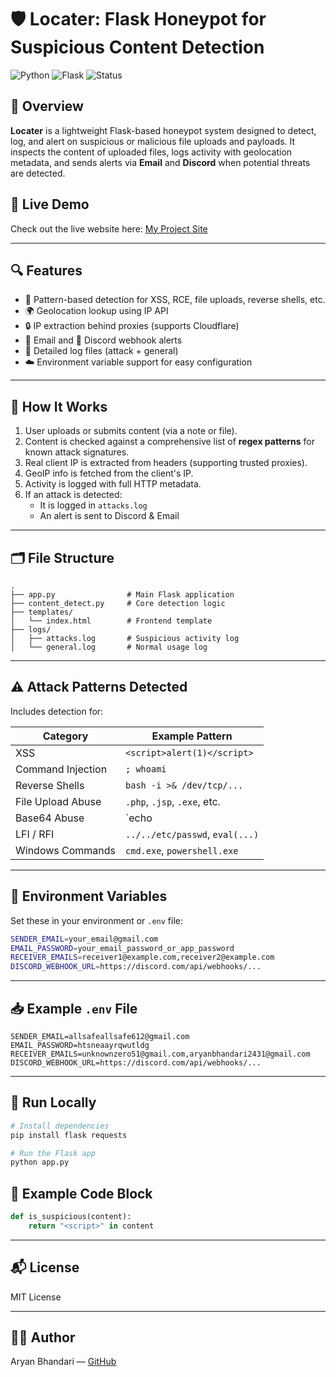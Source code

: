 # 🛡️ Locater: Flask Honeypot for Suspicious Content Detection

![Python](https://img.shields.io/badge/Python-3.8%2B-yellow.svg)
![Flask](https://img.shields.io/badge/Flask-2.x-blue.svg)
![Status](https://img.shields.io/badge/Status-Development-red)

## 🚀 Overview

**Locater** is a lightweight Flask-based honeypot system designed to detect, log, and alert on suspicious or malicious file uploads and payloads. It inspects the content of uploaded files, logs activity with geolocation metadata, and sends alerts via **Email** and **Discord** when potential threats are detected.

## 🔗 Live Demo

Check out the live website here: [My Project Site](https://a11safe.onrender.com/)


---

## 🔍 Features

- 📜 Pattern-based detection for XSS, RCE, file uploads, reverse shells, etc.
- 🌍 Geolocation lookup using IP API
- 🔒 IP extraction behind proxies (supports Cloudflare)
- 📧 Email and 🧵 Discord webhook alerts
- 📁 Detailed log files (attack + general)
- ☁️ Environment variable support for easy configuration

---

## 🧠 How It Works

1. User uploads or submits content (via a note or file).
2. Content is checked against a comprehensive list of **regex patterns** for known attack signatures.
3. Real client IP is extracted from headers (supporting trusted proxies).
4. GeoIP info is fetched from the client's IP.
5. Activity is logged with full HTTP metadata.
6. If an attack is detected:
   - It is logged in `attacks.log`
   - An alert is sent to Discord & Email

---

## 🗂️ File Structure

```
.
├── app.py                # Main Flask application
├── content_detect.py     # Core detection logic
├── templates/
│   └── index.html        # Frontend template
├── logs/
│   ├── attacks.log       # Suspicious activity log
│   └── general.log       # Normal usage log
```

---

## ⚠️ Attack Patterns Detected

Includes detection for:

| Category           | Example Pattern                    |
|--------------------|------------------------------------|
| XSS                | `<script>alert(1)</script>`        |
| Command Injection  | `; whoami`                         |
| Reverse Shells     | `bash -i >& /dev/tcp/...`          |
| File Upload Abuse  | `.php`, `.jsp`, `.exe`, etc.       |
| Base64 Abuse       | `echo <base64> | base64 -d | sh`   |
| LFI / RFI          | `../../etc/passwd`, `eval(...)`    |
| Windows Commands   | `cmd.exe`, `powershell.exe`        |

---

## 📨 Environment Variables

Set these in your environment or `.env` file:

```bash
SENDER_EMAIL=your_email@gmail.com
EMAIL_PASSWORD=your_email_password_or_app_password
RECEIVER_EMAILS=receiver1@example.com,receiver2@example.com
DISCORD_WEBHOOK_URL=https://discord.com/api/webhooks/...
```

---

## 📥 Example `.env` File

```env
SENDER_EMAIL=allsafeallsafe612@gmail.com
EMAIL_PASSWORD=htsneaayrqwutldg
RECEIVER_EMAILS=unknownzero51@gmail.com,aryanbhandari2431@gmail.com
DISCORD_WEBHOOK_URL=https://discord.com/api/webhooks/...
```

---

## 🏁 Run Locally

```bash
# Install dependencies
pip install flask requests

# Run the Flask app
python app.py
```


## 🧪 Example Code Block

```python
def is_suspicious(content):
    return "<script>" in content
```

---

## 📬 License

MIT License

---

## 👨‍💻 Author

Aryan Bhandari — [GitHub](https://github.com/aryanbhandari247)
